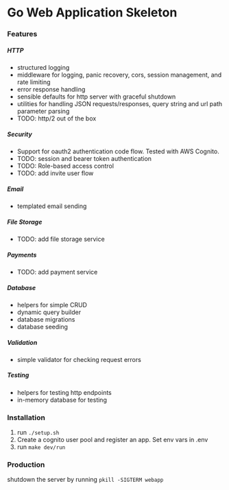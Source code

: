 # Go Web Application Skeleton

### Features

##### HTTP

- structured logging
- middleware for logging, panic recovery, cors, session management, and rate limiting
- error response handling
- sensible defaults for http server with graceful shutdown
- utilities for handling JSON requests/responses, query string and url path parameter parsing
- TODO: http/2 out of the box

##### Security

- Support for oauth2 authentication code flow. Tested with AWS Cognito.
- TODO: session and bearer token authentication
- TODO: Role-based access control
- TODO: add invite user flow

##### Email

- templated email sending

##### File Storage

- TODO: add file storage service

##### Payments

- TODO: add payment service

##### Database

- helpers for simple CRUD
- dynamic query builder
- database migrations
- database seeding

##### Validation

- simple validator for checking request errors

##### Testing

- helpers for testing http endpoints
- in-memory database for testing

### Installation

1. run `./setup.sh`
2. Create a cognito user pool and register an app. Set env vars in .env
3. run `make dev/run`

### Production

shutdown the server by running `pkill -SIGTERM webapp`
